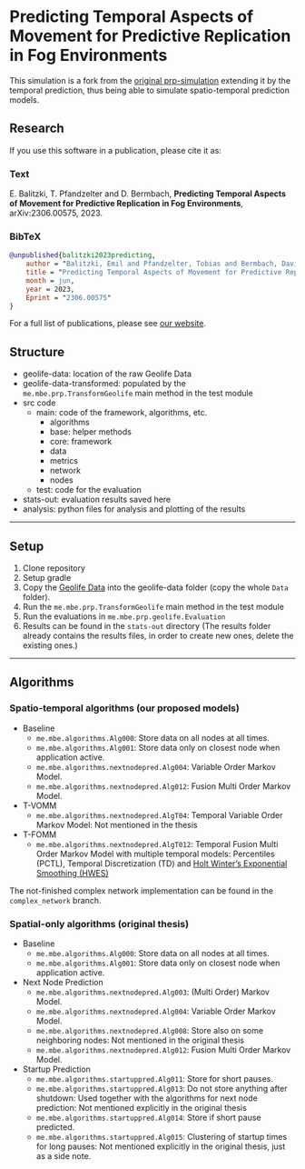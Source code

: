 # Predicting Temporal Aspects of Movement for Predictive Replication in Fog Environments

This simulation is a fork from the [original prp-simulation](https://github.com/MalteBellmann/prp-simulation) extending it by the temporal prediction, thus being able to simulate spatio-temporal prediction models.

## Research

If you use this software in a publication, please cite it as:

### Text

E. Balitzki, T. Pfandzelter and D. Bermbach, **Predicting Temporal Aspects of Movement for Predictive Replication in Fog Environments**, arXiv:2306.00575, 2023.

### BibTeX

```bibtex
@unpublished{balitzki2023predicting,
    author = "Balitzki, Emil and Pfandzelter, Tobias and Bermbach, David",
    title = "Predicting Temporal Aspects of Movement for Predictive Replication in Fog Environments",
    month = jun,
    year = 2023,
    Eprint = "2306.00575"
}
```

For a full list of publications, please see [our website](https://www.tu.berlin/en/mcc/research/publications).

## Structure

- geolife-data: location of the raw Geolife Data
- geolife-data-transformed: populated by the `me.mbe.prp.TransformGeolife` main method in the test module
- src code
  - main: code of the framework, algorithms, etc.
    - algorithms
    - base: helper methods
    - core: framework
    - data
    - metrics
    - network
    - nodes
  - test: code for the evaluation
- stats-out: evaluation results saved here
- analysis: python files for analysis and plotting of the results

---

## Setup

1. Clone repository
2. Setup gradle
3. Copy the [Geolife Data][1] into the geolife-data folder (copy the whole `Data` folder).
4. Run the `me.mbe.prp.TransformGeolife` main method in the test module
5. Run the evaluations in `me.mbe.prp.geolife.Evaluation`
6. Results can be found in the `stats-out` directory (The results folder already contains the results files, in order to create new ones, delete the existing ones.)

---

## Algorithms

### Spatio-temporal algorithms (our proposed models)

- Baseline
  - `me.mbe.algorithms.Alg000`: Store data on all nodes at all times.
  - `me.mbe.algorithms.Alg001`: Store data only on closest node when application active.
  - `me.mbe.algorithms.nextnodepred.Alg004`: Variable Order Markov Model.
  - `me.mbe.algorithms.nextnodepred.Alg012`: Fusion Multi Order Markov Model.
- T-VOMM
  - `me.mbe.algorithms.nextnodepred.AlgT04`: Temporal Variable Order Markov Model: Not mentioned in the thesis
- T-FOMM
  - `me.mbe.algorithms.nextnodepred.AlgT012`: Temporal Fusion Multi Order Markov Model with multiple temporal models: Percentiles (PCTL), Temporal Discretization (TD) and [Holt Winter’s Exponential Smoothing (HWES)](https://github.com/nchandra/ExponentialSmoothing)

The not-finished complex network implementation can be found in the `complex_network` branch.

### Spatial-only algorithms (original thesis)

- Baseline
  - `me.mbe.algorithms.Alg000`: Store data on all nodes at all times.
  - `me.mbe.algorithms.Alg001`: Store data only on closest node when application active.
- Next Node Prediction
  - `me.mbe.algorithms.nextnodepred.Alg003`: (Multi Order) Markov Model.
  - `me.mbe.algorithms.nextnodepred.Alg004`: Variable Order Markov Model.
  - `me.mbe.algorithms.nextnodepred.Alg008`: Store also on some neighboring nodes: Not mentioned in the original thesis
  - `me.mbe.algorithms.nextnodepred.Alg012`: Fusion Multi Order Markov Model.
- Startup Prediction
  - `me.mbe.algorithms.startuppred.Alg011`: Store for short pauses.
  - `me.mbe.algorithms.startuppred.Alg013`: Do not store anything after shutdown: Used together with the algorithms for next node prediction: Not mentioned explicitly in the original thesis
  - `me.mbe.algorithms.startuppred.Alg014`: Store if short pause predicted.
  - `me.mbe.algorithms.startuppred.Alg015`: Clustering of startup times for long pauses: Not mentioned explicitly in the original thesis, just as a side note.

[1]: https://www.microsoft.com/en-us/download/details.aspx?id=52367

